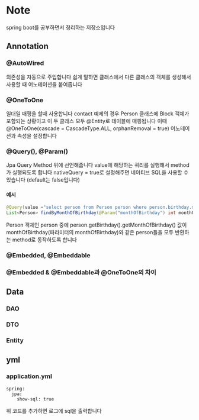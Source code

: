 # Note

spring boot를 공부하면서 정리하는 저장소입니다

## Annotation

### @AutoWired
의존성을 자동으로 주입합니다
쉽게 말하면 클래스에서 다른 클래스의 객체를 생성해서 사용할 때 어노테이션을 붙여줍니다

### @OneToOne
일대일 매핑을 할때 사용합니다
contact 예제의 경우 Person 클래스에 Block 객체가 포함되는 상황이고 이 두 클래스 모두 @Entity로 테이블에 매핑됩니다
이때 @OneToOne(cascade = CascadeType.ALL, orphanRemoval = true) 어노테이션과 속성을 설정합니다

### @Query(), @Param()
Jpa Query Method 위에 선언해줍니다
value에 해당하는 쿼리를 실행해서 method가 실행되도록 합니다
nativeQuery = true로 설정해주면 네이티브 SQL을 사용할 수 있습니다 (default는 false입니다)

#### 예시
```java
@Query(value ="select person from Person person where person.birthday.monthOfBirthday = :monthOfBirthday")
List<Person> findByMonthOfBirthday(@Param("monthOfBirthday") int monthOfBirthday);
```
Person 객체인 person 중에 person.getBirthday().getMonthOfBirthday() 값이 monthOfBirthday(파라미터의 monthOfBirthday)와 같은 person들을 모두 반환하는 method로 동작하도록 합니다

### @Embedded, @Embeddable

### @Embedded & @Embeddable과 @OneToOne의 차이

## Data

### DAO

### DTO

### Entity

## yml

### application.yml

```
spring:
  jpa:
    show-sql: true
```

위 코드를 추가하면 로그에 sql을 출력합니다